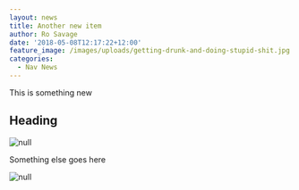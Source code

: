 ```yaml
---
layout: news
title: Another new item
author: Ro Savage
date: '2018-05-08T12:17:22+12:00'
feature_image: /images/uploads/getting-drunk-and-doing-stupid-shit.jpg
categories:
  - Nav News
---
```

This is something new

## Heading

![null](/images/uploads/making-bad-decisions-and-living-deal-with-the-consequences.jpg)

Something else goes here

![null](/images/uploads/going-from-40c-to-20c.jpg)
